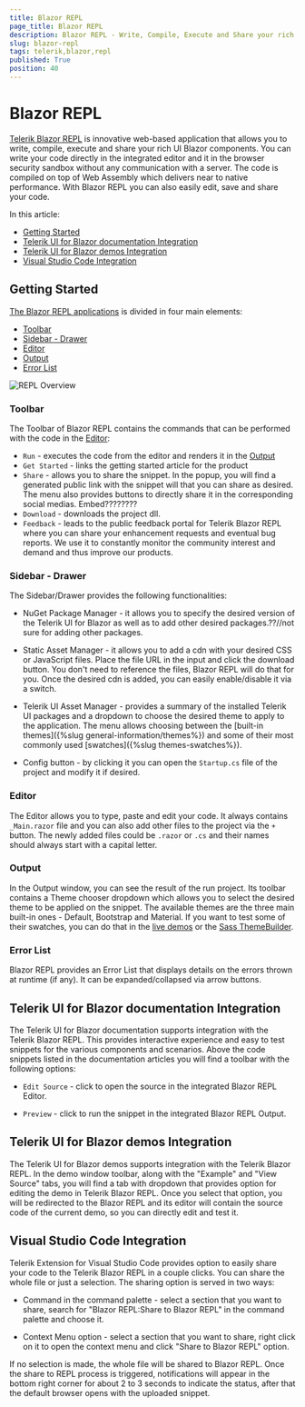 ```yaml
---
title: Blazor REPL
page_title: Blazor REPL
description: Blazor REPL - Write, Compile, Execute and Share your rich UI Blazor components.
slug: blazor-repl
tags: telerik,blazor,repl
published: True
position: 40
---
```


# Blazor REPL

<a href = "https://www.google.com/" target = "_blank">Telerik Blazor REPL</a> is innovative web-based application that allows you to write, compile, execute and share your rich UI Blazor components. You can write your code directly in the integrated editor and it in the browser security sandbox without any communication with a server. The code is compiled on top of Web Assembly which delivers near to native performance. With Blazor REPL you can also easily edit, save and share your code.

In this article:

* [Getting Started](#getting-started)
* [Telerik UI for Blazor documentation Integration](#telerik-ui-for-blazor-documentation-integration)
* [Telerik UI for Blazor demos Integration](#telerik-ui-for-blazor-demos-integration)
* [Visual Studio Code Integration](#visual-studio-code-integration)

## Getting Started

<a href = "https://www.google.com/" target = "_blank">The Blazor REPL applications</a> is divided in four main elements:

* [Toolbar](#toolbar)
* [Sidebar - Drawer](#sidebar---drawer)
* [Editor](#editor)
* [Output](#output)
* [Error List](#error-list)

![REPL Overview](images/repl-getting-started)

### Toolbar

The Toolbar of Blazor REPL contains the commands that can be performed with the code in the [Editor](#editor):

* `Run` - executes the code from the editor and renders it in the [Output](#output)
* `Get Started` - links the getting started article for the product
* `Share` - allows you to share the snippet. In the popup, you will find a generated public link with the snippet will that you can share as desired. The menu also provides buttons to directly share it in the corresponding social medias. Embed????????
* `Download` - downloads the project dll.
* `Feedback` - leads to the public feedback portal for Telerik Blazor REPL where you can share your enhancement requests and eventual bug reports. We use it to constantly monitor the community interest and demand and thus improve our products.

### Sidebar - Drawer

The Sidebar/Drawer provides the following functionalities:

* NuGet Package Manager - it allows you to specify the desired version of the Telerik UI for Blazor as well as to add other desired packages.??//not sure for adding other packages.

* Static Asset Manager - it allows you to add a cdn with your desired CSS or JavaScript files. Place the file URL in the input and click the download button. You don't need to reference the files, Blazor REPL will do that for you. Once the desired cdn is added, you can easily enable/disable it via a switch.

* Telerik UI Asset Manager - provides a summary of the installed Telerik UI packages and a dropdown to choose the desired theme to apply to the application. The menu allows choosing between the [built-in themes]({%slug general-information/themes%}) and some of their most commonly used [swatches]({%slug themes-swatches%}).

* Config button - by clicking it you can open the `Startup.cs` file of the project and modify it if desired.

### Editor

The Editor allows you to type, paste and edit your code. It always contains `_Main.razor` file and you can also add other files to the project via the `+` button. The newly added files could be `.razor` or `.cs` and their names should always start with a capital letter.

### Output

In the Output window, you can see the result of the run project. Its toolbar contains a Theme chooser dropdown which allows you to select the desired theme to be applied on the snippet. The available themes are the three main built-in ones - Default, Bootstrap and Material. If you want to test some of their swatches, you can do that in the <a href = "https://demos.telerik.com/blazor-ui/grid/overview" target ="_blank">live demos</a> or the <a href = "https://themebuilder.telerik.com/blazor-ui" target = "_blank"> Sass ThemeBuilder</a>.

### Error List

Blazor REPL provides an Error List that displays details on the errors thrown at runtime (if any). It can be expanded/collapsed via arrow buttons.

## Telerik UI for Blazor documentation Integration

The Telerik UI for Blazor documentation supports integration with the Telerik Blazor REPL. This provides interactive experience and easy to test snippets for the various components and scenarios. Above the code snippets listed in the documentation articles you will find a toolbar with the following options:

* `Edit Source` - click to open the source in the integrated Blazor REPL Editor.

* `Preview` - click to run the snippet in the integrated Blazor REPL Output.



## Telerik UI for Blazor demos Integration

The Telerik UI for Blazor demos supports integration with the Telerik Blazor REPL. In the demo window toolbar, along with the "Example" and "View Source" tabs, you will find a tab with dropdown that  provides option for editing the demo in Telerik Blazor REPL. Once you select that option, you will be redirected to the Blazor REPL and its editor will contain the source code of the current demo, so you can directly edit and test it.

## Visual Studio Code Integration

Telerik Extension for Visual Studio Code provides option to easily share your code to the Telerik Blazor REPL in a couple clicks. You can share the whole file or just a selection. The sharing option is served in two ways:

* Command in the command palette - select a section that you want to share, search for "Blazor REPL:Share to Blazor REPL" in the command palette and choose it.

* Context Menu option - select a section that you want to share, right click on it to open the context menu and click "Share to Blazor REPL" option.

If no selection is made, the whole file will be shared to Blazor REPL. Once the share to REPL process is triggered, notifications will appear in the bottom right corner for about 2 to 3 seconds to indicate the status, after that the default browser opens with the uploaded snippet.